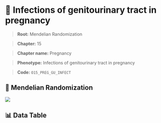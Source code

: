 # 🧪 Infections of genitourinary tract in pregnancy

> **Root:** Mendelian Randomization

> **Chapter:** 15  

> **Chapter name:** Pregnancy

> **Phenotype:** Infections of genitourinary tract in pregnancy  

> **Code:** `O15_PREG_GU_INFECT`

## 🧬 Mendelian Randomization  

<img src="/MR/Figures/Forward/O15_PREG_GU_INFECT.png"/>

## 📊 Data Table

<CsvTableMRF src="/public/MR/Data/Forward/O15_PREG_GU_INFECT.csv"/>
